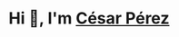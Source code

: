 <h1 align="center">Hi 👋, I'm <a href="https://github.com/CesargpDev" target="blank">César Pérez</a></h1>
